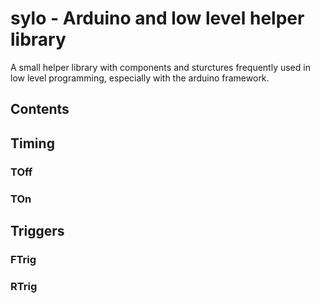 # sylo - Arduino and low level helper library

A small helper library with components and sturctures frequently used in low level programming, especially with the arduino framework.

## Contents

## Timing

### TOff

### TOn

## Triggers

### FTrig

### RTrig